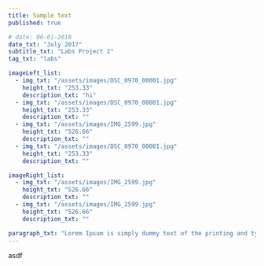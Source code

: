 ```yaml
---
title: Sample text
published: true

# date: 06-01-2018
date_txt: "July 2017"
subtitle_txt: "Labs Project 2"
tag_txt: "labs"

imageLeft_list:
  - img_txt: "/assets/images/DSC_0970_00001.jpg"
    height_txt: "253.33"
    description_txt: "hi"
  - img_txt: "/assets/images/DSC_0970_00001.jpg"
    height_txt: "253.33"
    description_txt: ""
  - img_txt: "/assets/images/IMG_2599.jpg"
    height_txt: "526.66"
    description_txt: ""
  - img_txt: "/assets/images/DSC_0970_00001.jpg"
    height_txt: "253.33"
    description_txt: ""

imageRight_list:
  - img_txt: "/assets/images/IMG_2599.jpg"
    height_txt: "526.66"
    description_txt: ""
  - img_txt: "/assets/images/IMG_2599.jpg"
    height_txt: "526.66"
    description_txt: ""

paragraph_txt: "Lorem Ipsum is simply dummy text of the printing and typesetting industry. Lorem Ipsum has been the industry's standard dummy text ever since the 1500s, when an unknown printer took a galley of type and scrambled it to make a type specimen book. It has survived not only five centuries, but also the leap into electronic typesetting, remaining essentially unchanged. It was popularised in the 1960s with the release of Letraset sheets containing Lorem Ipsum passages, and more recently with desktop publishing software like Aldus PageMaker including versions of Lorem Ipsum."
---
```


asdf



<!-- <p>Lorem Ipsum is simply dummy text of the printing and typesetting industry. Lorem Ipsum has been the industry's standard dummy text ever since the 1500s, when an unknown printer took a galley of type and scrambled it to make a type specimen book. It has survived not only five centuries, but also the leap into electronic typesetting, remaining essentially unchanged. It was popularised in the 1960s with the release of Letraset sheets containing Lorem Ipsum passages, and more recently with desktop publishing software like Aldus PageMaker including versions of Lorem Ipsum.</p>
    
    <div class="row">
    <div class="col-lg-6">
            
                    <div ><div class="image">
        <img src="../assets/images/DSC_0970_00001.jpg" width="380"  ><div class="overlay" style="height:253.33px">
                <div class="text">Hello World</div>
                </div></div></div><div>
                <div class=" image">
                    
        <img src="../assets/images/DSC_0970_00001.jpg"  width="380" /><div class="overlay" style="height:253.33px"><div class="text">Hello 2</div></div></div></div>
        <img src="../assets/images/IMG_2599.jpg"  width="380" style="margin:2px;" />
        <img src="../assets/images/DSC_0970_00001.jpg"  width="380"style="padding:5px;" />
    </div>
    <div class="col-lg-6">
        <img src="../assets/images/IMG_2599.jpg" class="image" width="380" style="padding:5px;" />
        <img src="../assets/images/DSC_0970_00001.jpg"  width="380"style="padding:5px;" />
        <img src="../assets/images/IMG_2599.jpg"  width="380" style="padding:5px;" />
        </div>
    </div> -->

